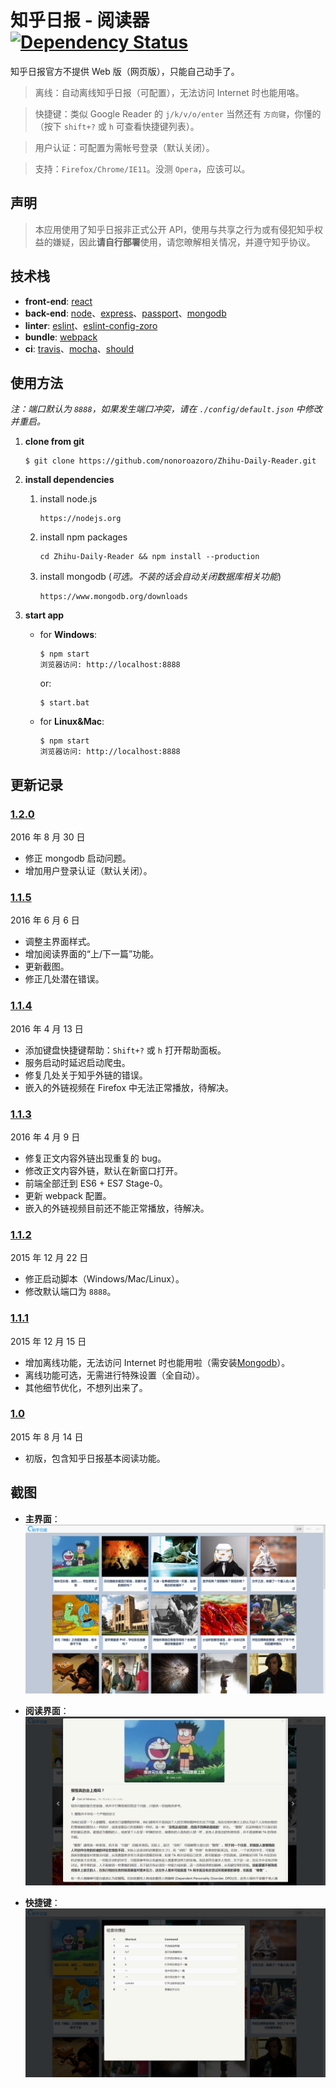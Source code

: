# 知乎日报 - 阅读器 [![Dependency Status](https://david-dm.org/nonoroazoro/Zhihu-Daily-Reader/develop.svg?style=flat-square)](https://david-dm.org/nonoroazoro/Zhihu-Daily-Reader/develop)

知乎日报官方不提供 Web 版（网页版），只能自己动手了。

> 离线：自动离线知乎日报（可配置），无法访问 Internet 时也能用咯。

> 快捷键：类似 Google Reader 的 `j/k/v/o/enter` 当然还有 `方向键`，你懂的（按下 `shift+?` 或 `h` 可查看快捷键列表）。

> 用户认证：可配置为需帐号登录（默认关闭）。

> 支持：`Firefox/Chrome/IE11`。没测 `Opera`，应该可以。

## 声明

> 本应用使用了知乎日报非正式公开 API，使用与共享之行为或有侵犯知乎权益的嫌疑，因此**请自行部署**使用，请您暸解相关情况，并遵守知乎协议。

## 技术栈

- **front-end**: [react](http://facebook.github.io/react/)
- **back-end**: [node](https://nodejs.org)、[express](http://expressjs.com/)、[passport](https://github.com/jaredhanson/passport)、[mongodb](https://www.mongodb.org/)
- **linter**: [eslint](http://eslint.org/)、[eslint-config-zoro](https://github.com/nonoroazoro/eslint-config-zoro)
- **bundle**: [webpack](https://webpack.github.io/)
- **ci**: [travis](https://travis-ci.org/)、[mocha](https://mochajs.org/)、[should](https://github.com/shouldjs/should.js)

## 使用方法

*注：端口默认为 `8888`，如果发生端口冲突，请在 `./config/default.json` 中修改并重启。*

1. **clone from git**

    ```
    $ git clone https://github.com/nonoroazoro/Zhihu-Daily-Reader.git
    ```

2. **install dependencies**

    1. install node.js

       ```
       https://nodejs.org
       ```

    2. install npm packages

       ```
       cd Zhihu-Daily-Reader && npm install --production
       ```

    3. install mongodb (*可选。不装的话会自动关闭数据库相关功能*)

       ```
       https://www.mongodb.org/downloads
       ```

3. **start app**

    - for **Windows**:

       ```
       $ npm start
       浏览器访问: http://localhost:8888
       ```

       or:

       ```
       $ start.bat
       ```

    - for **Linux&Mac**:

       ```
       $ npm start
       浏览器访问: http://localhost:8888
       ```

## 更新记录

### <a href="#v1.2.0" id="v1.2.0">1.2.0</a>

2016 年 8 月 30 日

- 修正 mongodb 启动问题。
- 增加用户登录认证（默认关闭）。


### <a href="#v1.1.5" id="v1.1.5">1.1.5</a>

2016 年 6 月 6 日

- 调整主界面样式。
- 增加阅读界面的“上/下一篇”功能。
- 更新截图。
- 修正几处潜在错误。


### <a href="#v1.1.4" id="v1.1.4">1.1.4</a>

2016 年 4 月 13 日

- 添加键盘快捷键帮助：`Shift+?` 或 `h` 打开帮助面板。
- 服务启动时延迟启动爬虫。
- 修复几处关于知乎外链的错误。
- 嵌入的外链视频在 Firefox 中无法正常播放，待解决。


### <a href="#v1.1.3" id="v1.1.3">1.1.3</a>

2016 年 4 月 9 日

- 修复正文内容外链出现重复的 bug。
- 修改正文内容外链，默认在新窗口打开。
- 前端全部迁到 ES6 + ES7 Stage-0。
- 更新 webpack 配置。
- 嵌入的外链视频目前还不能正常播放，待解决。


### <a href="#v1.1.2" id="v1.1.2">1.1.2</a>

2015 年 12 月 22 日

- 修正启动脚本（Windows/Mac/Linux）。
- 修改默认端口为 `8888`。


### <a href="#v1.1.1" id="v1.1.1">1.1.1</a>

2015 年 12 月 15 日

- 增加离线功能，无法访问 Internet 时也能用啦（需安装[Mongodb](https://www.mongodb.org/downloads)）。
- 离线功能可选，无需进行特殊设置（全自动）。
- 其他细节优化，不想列出来了。


### <a href="#v1.0" id="v1.0">1.0</a>

2015 年 8 月 14 日

- 初版，包含知乎日报基本阅读功能。

## 截图

- **主界面**：
  ![主界面](./screenshots/1.png?raw=true "主界面")

- **阅读界面**：
  ![阅读界面](./screenshots/2.png?raw=true "阅读界面")

- **快捷键**：
  ![阅读界面](./screenshots/3.png?raw=true "快捷键")
